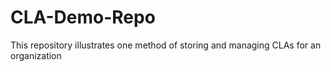 # CLA-Demo-Repo
This repository illustrates one method of storing and managing CLAs for an organization
